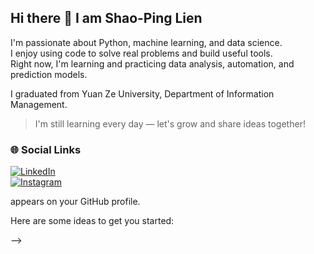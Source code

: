 ## Hi there 👋 I am Shao-Ping Lien

 

I'm passionate about Python, machine learning, and data science.  
I enjoy using code to solve real problems and build useful tools.  
Right now, I'm learning and practicing data analysis, automation, and prediction models.

 I graduated from Yuan Ze University, Department of Information Management.

>  I'm still learning every day — let's grow and share ideas together!

### 🌐 Social Links  
[![LinkedIn](https://img.shields.io/badge/LinkedIn-Connect-blue?logo=linkedin)](https://www.linkedin.com/in/%E7%B4%B9%E5%B9%B3-%E7%B7%B4-48a33b9a/)  
[![Instagram](https://img.shields.io/badge/Instagram-@shaopinglien-E4405F?logo=instagram)](https://www.instagram.com/shaopinglien/)

appears on your GitHub profile.

Here are some ideas to get you started:


-->
